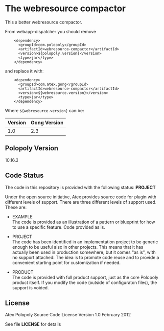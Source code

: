 # The webresource compactor

This a better webresource compactor.

From webapp-dispatcher you should remove

```$xml
    <dependency>
      <groupId>com.polopoly</groupId>
      <artifactId>webresource-compactor</artifactId>
      <version>${polopoly.version}</version>
      <type>jar</type>
    </dependency>
```

and replace it with:

```$xml
    <dependency>
      <groupId>com.atex.gong</groupId>
      <artifactId>webresource-compactor</artifactId>
      <version>${webresource.version}</version>
      <type>jar</type>
    </dependency>
```

Where `${webresource.version}` can be:

| Version | Gong Version |
|---------|--------------|
| 1.0     | 2.3          |


## Polopoly Version
10.16.3

## Code Status
The code in this repository is provided with the following status: **PROJECT**

Under the open source initiative, Atex provides source code for plugin with different levels of support. There are three different levels of support used. These are:

- EXAMPLE  
The code is provided as an illustration of a pattern or blueprint for how to use a specific feature. Code provided as is.

- PROJECT  
The code has been identified in an implementation project to be generic enough to be useful also in other projects. This means that it has actually been used in production somewhere, but it comes "as is", with no support attached. The idea is to promote code reuse and to provide a convenient starting point for customization if needed.

- PRODUCT  
The code is provided with full product support, just as the core Polopoly product itself.
If you modify the code (outside of configuraton files), the support is voided.


## License
Atex Polopoly Source Code License
Version 1.0 February 2012

See file **LICENSE** for details
